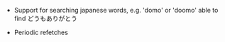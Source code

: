 * Support for searching japanese words, e.g.
  'domo' or 'doomo' able to find どうもありがとう

* Periodic refetches
